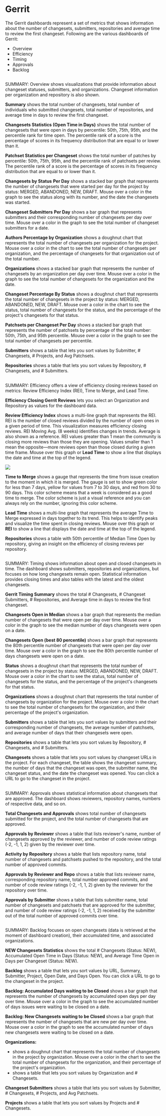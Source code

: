 # Gerrit

The Gerrit dashboards represent a set of metrics that shows information about the number of changesets, submitters, repositories and average time to review the first changeset. Following are the various dashboards of Gerrit:

* Overview
* Efficiency
* Timing
* Approvals
* Backlog

##  <a id="Gerrit-Gerrit&gt;Overview"></a>

SUMMARY: Overview shows visualizations that provide information about changeset statuses, submitters, and organizations. Changeset information per organization and repository is also shown.

**Summary** shows the total number of changesets, total number of individuals who submitted changesets, total number of repositories, and average time in days to review the first changeset.

**Changesets Statistics \(Open Time in Days\)** shows the total number of changesets that were open in days by percentile: 50th, 75th, 95th, and the percentile rank for time open. The percentile rank of a score is the percentage of scores in its frequency distribution that are equal to or lower than it.

**Patchset Statistics per Changeset** shows the total number of patches by percentile: 50th, 75th, 95th, and the percentile rank of patchsets per review. The percentile rank of a score is the percentage of scores in its frequency distribution that are equal to or lower than it.

**Changesets by Status** **Per Day** shows a stacked bar graph that represents the number of changesets that were started per day for the project by status: MERGED, ABANDONED, NEW, DRAFT. Mouse over a color in the graph to see the status along with its number, and the date the changesets was started.

**Changeset Submitters** **Per Day** shows a bar graph that represents submitters and their corresponding number of changesets per day over time. Mouse over a color in the graph to see the total number of changeset submitters for a date.

**Authors Percentage by Organization** shows a doughnut chart that represents the total number of changesets per organization for the project. Mouse over a color in the chart to see the total number of changesets per organization, and the percentage of changesets for that organization out of the total number.

**Organizations** shows a stacked bar graph that represents the number of changesets by an organization per day over time. Mouse over a color in the graph to see the total number of changesets for the organization and the date.

**Changeset Percentage By Status** shows a doughnut chart that represents the total number of changesets in the project by status: MERGED, ABANDONED, NEW, DRAFT. Mouse over a color in the chart to see the status, total number of changesets for the status, and the percentage of the project's changesets for that status.

**Patchsets per Changeset Per Day** shows a stacked bar graph that represents the number of patchsets by percentage of the total number: 50th, 75th, and 95th percentile. Mouse over a color in the graph to see the total number of changesets per percentile.

**Submitters** shows a table that lets you sort values by Submitter, \# Changesets, \# Projects, and Avg Patchsets.

**Repositories** shows a table that lets you sort values by Repository, \# Changesets, and \# Submitters.

##  <a id="Gerrit-Gerrit&gt;Efficiency"></a>

SUMMARY: Efficiency offers a view of efficiency closing reviews based on metrics: Review Efficiency Index \(REI\), Time to Merge, and Lead Time.

**Efficiency Closing Gerrit Reviews** lets you select an Organization and Repository as values for the dashboard data.

**Review Efficiency Index** shows a multi-line graph that represents the REI. REI is the number of closed reviews divided by the number of open ones in a given period of time. This visualization measures efficiency closing reviews. REI Moving Avg. \(8 weeks\) identifies changes in trends. Average is also shown as a reference. REI values greater than 1 mean the community is closing more reviews than those they are opening. Values smaller than 1 mean the opposite—more reviews open than those closed during a given time frame. Mouse over this graph or **Lead Time** to show a line that displays the date and time at the top of the legend.

![](../../../../.gitbook/assets/18088226.png)

**Time to Merge** shows a gauge that represents the time from issue creation to the moment in which it is merged. The gauge is set to show green color for less than 7 days, yellow for values from 7 to 30 days, and red from 30 to 90 days. This color scheme means that a week is considered as a good time to merge. The color scheme is just a visual reference and you can always rely on the number, ignoring this color scheme.

**Lead Time** shows a multi-line graph that represents the average Time to Merge expressed in days together to its trend. This helps to identify peaks and visualize the time spent in closing reviews.  Mouse over this graph or **REI** to show a line that displays the date and time at the top of the legend.

**Repositories** shows a table with 50th percentile of Median Time Open by repository, giving an insight on the efficiency of closing reviews per repository.

##  <a id="Gerrit-Gerrit&gt;Timing"></a>

SUMMARY: Timing shows information about open and closed changesets in time. The dashboard shows submitters, repositories and organizations, but focuses on how long changesets remain open. Statistical information provides closing times and also tables with the latest and the oldest changesets.

**Gerrit Timing Summary** shows the total \# Changesets, \# Changeset Submitters, \# Repositories, and Average time in days to review the first changeset.

**Changesets Open in Median** shows a bar graph that represents the median number of changesets that were open per day over time. Mouse over a color in the graph to see the median number of days changesets were open on a date.

**Changesets Open \(best 80 percentile\)** shows a bar graph that represents the 80th percentile number of changesets that were open per day over time. Mouse over a color in the graph to see the 80th percentile number of days changesets were open on a date.

**Status** shows a doughnut chart that represents the total number of changesets in the project by status: MERGED, ABANDONED, NEW, DRAFT. Mouse over a color in the chart to see the status, total number of changesets for the status, and the percentage of the project's changesets for that status.

**Organizations** shows a doughnut chart that represents the total number of changesets  by organization for the project. Mouse over a color in the chart to see the total number of changesets for the organization, and their percentage of the project's organization.

**Submitters** shows a table that lets you sort values by submitters and their corresponding number of changesets, the average number of patchsets, and average number of days that their changesets were open.

**Repositories** shows a table that lets you sort values by Repository, \# Changesets, and \# Submitters.

**Changesets** shows a table that lets you sort values by changeset URLs in the project. For each changeset, the table shows the changeset summary, the number of days that the changeset was open, the submitter name, the changeset status, and the date the changeset was opened. You can click a URL to go to the changeset in the project.

##  <a id="Gerrit-Gerrit&gt;Timing"></a>

SUMMARY: Approvals shows statistical information about changesets that are approved. The dashboard shows reviewers, repository names, numbers of respective data, and so on.

**Total Changesets and Approvals** shows total number of changesets submitted for the project, and the total number of changesets that are approved.

**Approvals by Reviewer** shows a table that lists reviewer's name, number of changesets approved by the reviewer, and number of code review ratings \(-2, -1, 1, 2\) given by the reviewer over time.

**Activity by Repository** shows a table that lists repository name, total number of changesets and patchsets pushed to the repository, and the total number of approved commits.

**Approvals by Reviewer and Repo** shows a table that lists reviewer name, corresponding repository name, total number approved commits, and number of code review ratings \(-2, -1, 1, 2\) given by the reviewer for the repository over time.

**Approvals by Submitter** shows a table that lists submitter name, total number of changesets and patchsets that are approved for the submitter, and number of code review ratings \(-2, -1, 1, 2\) received by the submitter out of the total number of approved commits over time.

##  <a id="Gerrit-Gerrit&gt;Backlog"></a>

SUMMARY: Backlog focuses on open changesets \(data is retrieved at the moment of dashboard creation\), their accumulated time, and associated organizations.

**NEW Changesets Statistics** shows the total \# Changesets \(Status: NEW\), Accumulated Open Time in Days \(Status: NEW\), and Average Time Open in Days per Changeset \(Status: NEW\).

**Backlog** shows a table that lets you sort values by URL, Summary, Submitter, Project, Open Date, and Days Open. You can click a URL to go to the changeset in the project.

**Backlog: Accumulated Days waiting to be Closed** shows a bar graph that represents the number of changesets by accumulated open days per day over time. Mouse over a color in the graph to see the accumulated number of days issues were waiting to be closed on a date.

**Backlog: New Changesets waiting to be Closed** shows a bar graph that represents the number of changesets that are new per day over time. Mouse over a color in the graph to see the accumulated number of days new changesets were waiting to be closed on a date.

**Organizations:**

* shows a doughnut chart that represents the total number of changesets in the project by organization. Mouse over a color in the chart to see the total number of changesets for the organization, and their percentage of the project's organization.
* shows a table that lets you sort values by Organization and \# Changesets.

**Changeset Submitters** shows a table that lets you sort values by Submitter, \# Changesets, \# Projects, and Avg Patchsets. 

**Projects** shows a table that lets you sort values by Projects and \# Changesets.

